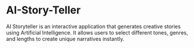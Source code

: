 # AI-Story-Teller
AI Storyteller is an interactive application that generates creative stories using Artificial Intelligence. It allows users to select different tones, genres, and lengths to create unique narratives instantly.
